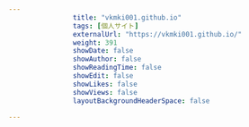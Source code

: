 ---
                title: "vkmki001.github.io"
                tags: [個人サイト]
                externalUrl: "https://vkmki001.github.io/"
                weight: 391
                showDate: false
                showAuthor: false
                showReadingTime: false
                showEdit: false
                showLikes: false
                showViews: false
                layoutBackgroundHeaderSpace: false
                ---

